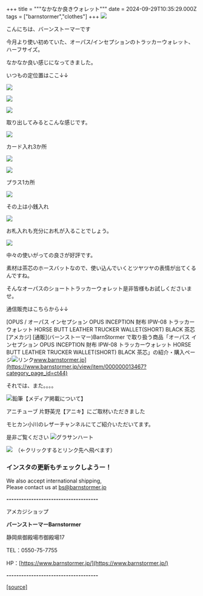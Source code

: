 +++
title = """なかなか良きウォレット"""
date = 2024-09-29T10:35:29.000Z
tags = ["barnstormer","clothes"]
+++
[![](https://stat.ameba.jp/user_images/20231023/16/barnstormer-go/b2/03/p/o0420015015354743273.png)](https://ameblo.jp/barnstormer-go/entry-12825670498.html)

こんにちは、バーンストーマーです

今月より使い初めていた、オーパス/インセプションのトラッカーウォレット、ハーフサイズ。

なかなか良い感じになってきました。

いつもの定位置はここ↓↓

[![](https://stat.ameba.jp/user_images/20240929/18/barnstormer-go/17/7e/j/o0466070015492101017.jpg)](https://stat.ameba.jp/user_images/20240929/18/barnstormer-go/17/7e/j/o0466070015492101017.jpg)

[![](https://stat.ameba.jp/user_images/20240929/18/barnstormer-go/3d/30/j/o0466070015492101011.jpg)](https://stat.ameba.jp/user_images/20240929/18/barnstormer-go/3d/30/j/o0466070015492101011.jpg)

[![](https://stat.ameba.jp/user_images/20240929/18/barnstormer-go/59/c5/j/o0466070015492101015.jpg)](https://stat.ameba.jp/user_images/20240929/18/barnstormer-go/59/c5/j/o0466070015492101015.jpg)

取り出してみるとこんな感じです。

[![](https://stat.ameba.jp/user_images/20240929/18/barnstormer-go/ed/17/j/o0451067815492101851.jpg)](https://stat.ameba.jp/user_images/20240929/18/barnstormer-go/ed/17/j/o0451067815492101851.jpg)

カード入れ3か所

[![](https://stat.ameba.jp/user_images/20240929/18/barnstormer-go/51/cf/j/o0445066815492102155.jpg)](https://stat.ameba.jp/user_images/20240929/18/barnstormer-go/51/cf/j/o0445066815492102155.jpg)

[![](https://stat.ameba.jp/user_images/20240929/18/barnstormer-go/da/83/j/o0700046615492101027.jpg)](https://stat.ameba.jp/user_images/20240929/18/barnstormer-go/da/83/j/o0700046615492101027.jpg)

プラス1カ所

[![](https://stat.ameba.jp/user_images/20240929/18/barnstormer-go/fb/29/j/o0466070015492101026.jpg)](https://stat.ameba.jp/user_images/20240929/18/barnstormer-go/fb/29/j/o0466070015492101026.jpg)

その上は小銭入れ

[![](https://stat.ameba.jp/user_images/20240929/18/barnstormer-go/54/7e/j/o0466070015492101023.jpg)](https://stat.ameba.jp/user_images/20240929/18/barnstormer-go/54/7e/j/o0466070015492101023.jpg)

お札入れも充分にお札が入ることでしょう。

[![](https://stat.ameba.jp/user_images/20240929/18/barnstormer-go/85/5b/j/o0466070015492101022.jpg)](https://stat.ameba.jp/user_images/20240929/18/barnstormer-go/85/5b/j/o0466070015492101022.jpg)

中々の使いがっての良さが好評です。

素材は茶芯のホースバットなので、使い込んでいくとツヤツヤの表情が出てくるんですね。

そんなオーパスのショートトラッカーウォレット是非皆様もお試しくださいませ。

通信販売はこちらから↓↓

[OPUS / オーパス インセプション OPUS INCEPTION 財布 IPW-08 トラッカーウォレット HORSE BUTT LEATHER TRUCKER WALLET(SHORT) BLACK 茶芯 \[アメカジ\] \[通販\](バーンストーマー)BarnStormer で取り扱う商品「オーパス インセプション OPUS INCEPTION 財布 IPW-08 トラッカーウォレット HORSE BUTT LEATHER TRUCKER WALLET(SHORT) BLACK 茶芯」の紹介・購入ページ![リンク](https://c.stat100.ameba.jp/ameblo/symbols/v3.20.0/svg/gray/editor_link.svg)www.barnstormer.jp](https://www.barnstormer.jp/view/item/000000013467?category_page_id=ct44)

それでは、また。。。。

![鉛筆](https://stat100.ameba.jp/blog/ucs/img/char/char3/519.png)【メディア掲載について】

アニチューブ 片野英児【アニキ】にご取材いただきました

モヒカン小川のレザーチャンネルにてご紹介いただいてます。

是非ご覧ください ![グラサンハート](https://stat100.ameba.jp/blog/ucs/img/char/char3/148.png)

[![](https://stat.ameba.jp/user_images/20230412/16/barnstormer-go/6a/23/p/o0108010815269242493.png)](https://www.instagram.com/barnstormer_daily/)　（←クリックするとリンク先へ飛べます）

### インスタの更新もチェックしようー！

We also accept international shipping,  
Please contact us at bs@barnstormer.jp

**\-------------------------------------**

アメカジショップ

**バーンストーマーBarnstormer**

静岡県御殿場市御殿場17

TEL：0550-75-7755

HP：[https://www.barnstormer.jp/](https://www.barnstormer.jp/)

**\-------------------------------------**

[[source]](https://ameblo.jp/barnstormer-go/entry-12869379806.html)
